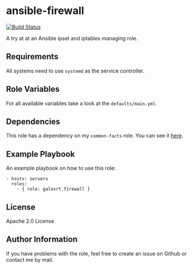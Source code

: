 ansible-firewall
================

[![Build Status](https://travis-ci.org/galexrt/ansible-firewall.svg?branch=master)](https://travis-ci.org/galexrt/ansible-firewall)

A try at at an Ansible ipset and iptables managing role.

Requirements
------------

All systems need to use `systemd` as the service controller.

Role Variables
--------------

For all available variables take a look at the `defaults/main.yml`.

Dependencies
------------

This role has a dependency on my `common-facts` role.
You can see it [here](https://github.com/galexrt/ansible-common-facts).

Example Playbook
----------------

An example playbook on how to use this role:
```
- hosts: servers
  roles:
    - { role: galexrt.firewall }
```

License
-------

Apache 2.0 License

Author Information
------------------

If you have problems with the role, feel free to create an issue on Github or contact me by mail.
